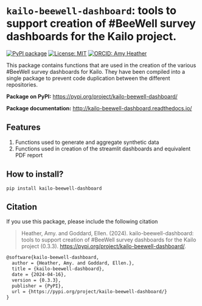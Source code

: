 # `kailo-beewell-dashboard`: tools to support creation of #BeeWell survey dashboards for the Kailo project.

[![PyPI package](https://img.shields.io/badge/PyPI_package-0.3.3-2596be.svg)](https://pypi.org/project/kailo-beewell-dashboard/0.3.3/)
[![License: MIT](https://img.shields.io/badge/License-MIT-yellow.svg)](https://opensource.org/licenses/MIT)
[![ORCID: Amy Heather](https://img.shields.io/badge/ORCID_Amy_Heather-0000--0002--6596--3479-brightgreen)](https://orcid.org/0000-0002-6596-3479)

This package contains functions that are used in the creation of the various #BeeWell survey dashboards for Kailo. They have been compiled into a single package to prevent code duplication between the different repositories.

**Package on PyPI:** https://pypi.org/project/kailo-beewell-dashboard/

**Package documentation:** http://kailo-beewell-dashboard.readthedocs.io/

## Features

1. Functions used to generate and aggregate synthetic data
2. Functions used in creation of the streamlit dashboards and equivalent PDF report

## How to install?

`pip install kailo-beewell-dashboard`

## Citation

If you use this package, please include the following citation

> Heather, Amy. and Goddard, Ellen. (2024). kailo-beewell-dashboard: tools to support creation of #BeeWell survey dashboards for the Kailo project (0.3.3). https://pypi.org/project/kailo-beewell-dashboard/.

```tex
@software{kailo-beewell-dashboard,
  author = {Heather, Amy. and Goddard, Ellen.},
  title = {kailo-beewell-dashboard},
  date = {2024-04-16},
  version = {0.3.3},
  publisher = {PyPI},
  url = {https://pypi.org/project/kailo-beewell-dashboard/}
}
```
